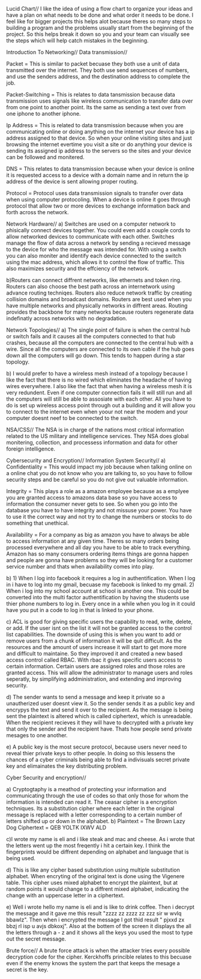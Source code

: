 Lucid Chart//
I like the idea of using a flow chart to organize your ideas and have a plan on what needs to be done and what order it needs to be done. I feel like for bigger projects this helps alot because theres so many steps to building a program and the problems usually start from the beginning of the project. So this helps break it down so you and your team can visually see the steps which will help catch mistakes in the beginning. 

Introduction To Networking//
Data transmission//

Packet = This is similar to packet becuase they both use a unit of data transmitted over the internet. They both use send sequences of numbers, and use the senders address, and the destination address to complete the job. 

Packet-Switching = This is relates to data tansmission because data transmission uses signals like wireless communication to transfer data over from one point to another point. Its the same as sending a text over from one iphone to another iphone. 

Ip Address = This is related to data transmission because when you are communicating online or doing anything on the internet your device has a ip address assigned to that device. So when your online visiting sites and just browsing the internet evertime you visit a site or do anything your device is sending its assigned ip address to the servers so the sites and your device can be followed and monitered. 

DNS = This relates to data transmission because when your device is online it is requested access to a device with a domain name and in return the ip address of the device is sent allowing proper routing. 

Protocol = Protocol uses data transmission signals to transfer over data when using computer protocoling. When a device is online it goes through protocol that allow two or more devices to exchange information back and forth across the network. 

Network Hardware//
a) Switches are used on a computer network to phisically connect devices together. You could even add a couple cords to allow networked devices to communicate with each other. Switches manage the flow of data across a network by sending a recieved message to the device for who the message was intended for. With using a switch you can also moniter and identify each device connected to the switch using the mac address, which allows it to control the flow of traffic. This also maximizes security and the effciency of the network. 

b)Routers can connect diffrent networks, like ethernets and token ring. Routers can also choose the best path across an internetwork using advance routing techniqes. Routers also reduce network traffic by creating collision domains and broadcast domains. Routers are best used when you have multiple networks and physically networks in diffrent areas. Routing provides the backbone for many networks because routers regenerate data indefinatly across networks with no degradation. 

Network Topologies//
a) The single point of failure is when the central hub or switch fails and it causes all the computers connected to that hub crashes, because all the computers are connected to the central hub with a wire. Since all the computers are connected to its own cable if the hub goes down all the computers will go down. This tends to happen during a star topology.

b) I would prefer to have a wireless mesh instead of a topology because I like the fact that there is no wired which eliminates the headache of having wires everywhere. I also like the fact that when having a wireless mesh it is very redundent. Even if one computer connection fails it will still run and all the computers will still be able to assosiate with each other. All you have to do is set up wireless access point through out a building and it will allow you to connect to the internet even when yoour not near the modem and your computer doesnt neef to be connected to the switch.

NSA/CSS//
The NSA is in charge of the nations most critical information related to the US military and intelligence services. They NSA does global monitering, collection, and processess information and data for other foreign intelligence.

Cybersecurity and Encryption//
Information System Security//
a) Confidentiality = This would impact my job because  when talking online on a online chat you do not know who you are talking to, so you have to follow security steps and be careful so you do not give out valuable information.

Integrity = This plays a role as a amazon employee because as a emplyee you are granted access to amazons data base so you have access to information the consumer never gets to see. So when you go into the database you have to have integrity and not missuse your power. You have to use it the correct way and not try to change the numbers or stocks to do something that unethical. 

Availability = For a company as big as amazon you have to always be able to access information at any given time. Theres so many orders being processed everywhere and all day you have to be able to track everything. Amazon has so many consumers ordering items things are gonna happen and people are gonna have problems so they will be looking for a customer service number and thats when availability comes into play.

b) 1) When I log into facebook it requires a log in authentification. When I log in i have to log into my gmail, becuase my facebook is linked to my gmail. 
2) When i log into my school account at school is another one. This could be converted into the multi factor authentification by having the students use thier phone numbers to log in. Every once in a while when you log in it could have you put in a code to log in that is linked to your phone.

c) ACL is good for giving specific users the capability to read, write, delete, or add. If the user isnt on the list it will not be granted access to the control list capabilities. The downside of using this is when you want to add or remove users from a chunk of information it will be quit difficult. As the resources and the amount of users increase it will start to get more more and difficult to maintaine. So they improved it and created a new based access control called RBAC. With rbac it gives specific users access to certain information. Certain users are assigned roles and those roles are granted access. This will allow the administrator to manage users and roles seperatly, by simplifying addministration, and extending and improving security. 

d) The sender wants to send a message and keep it private so a unautherized user doesnt view it. So the sender sends it as a public key and encrypys the text and send it over to the recipient. As the message is being sent the plaintext is altered which is called ciphertext, which is unreadable. When the recipient recieves it they will have to decrypted with a private key that only the sender and the recipient have. Thats how people send private mesages to one another.  

e) A public key is the most secure protocol, because users never need to reveal thier private keys to other people. In doing so this lessens the chances of a cyber criminals being able to find a indivisuals secret private key and elimainates the key distributing problem. 

Cyber Security and encryption//

a) Cryptogtaphy is a meathod of protecting your information and communicating through the use of codes so that only those for whom the information is intended can read it. 
The ceasar cipher is a encryption techniques. Its a substitution cipher where each letter in the original message is replaced with a letter corresponding to a certain number of letters shifted up or down in the alphabet. 
b) Plaintext = The Brown Lazy Dog
   Ciphertext = QEB YOLTK IXWV ALD
   
c)I wrote my name is eli and i like steak and mac and cheese. As i wrote that the letters went up the most freqently i hit a certain key. I think the fingerprints would be diffrent depending on alphabet and language that is being used. 

d) This is like any cipher based substitution using multiple substitution alphabet. When encryting of the original text is done using the Vigenere table. This cipher uses mixed alphabet  to encrypt the plaintext, but at random points it would change to a diffrent mixed alphabet, indicating the change with an uppercase letter in a ciphertext. 

e) Well i wrote hello my name is eli and is like to drink coffee. Then i decrypt the message and it gave me this result "zzzz zz zzzz zz zzz sir w wvlq bbawlz". Then when i encrypted the message I  got thid result " pjxxd zx bbzj rl isp u avjs dbkoxj". Also at the bottem of the screen it displays the all the letters through a - z and it shows all the keys you used the most to type out the secret message. 

Brute force//
A brute force attack is when the attacker tries every possible decryption code for the cipher. Kerckhoffs princible relates to this becuase even if the enemy knows the system the part that keeps the mesage a secret is the key. 



